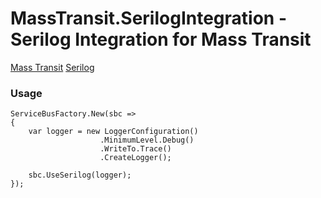 MassTransit.SerilogIntegration - Serilog Integration for Mass Transit
==============================

[Mass Transit](http://masstransit-project.com/ "Mass Transit")
[Serilog](http://serilog.net/ "Serilog")

### Usage

```
ServiceBusFactory.New(sbc =>
{
	var logger = new LoggerConfiguration()
                    .MinimumLevel.Debug()
                    .WriteTo.Trace()
                    .CreateLogger();

	sbc.UseSerilog(logger);
});
```